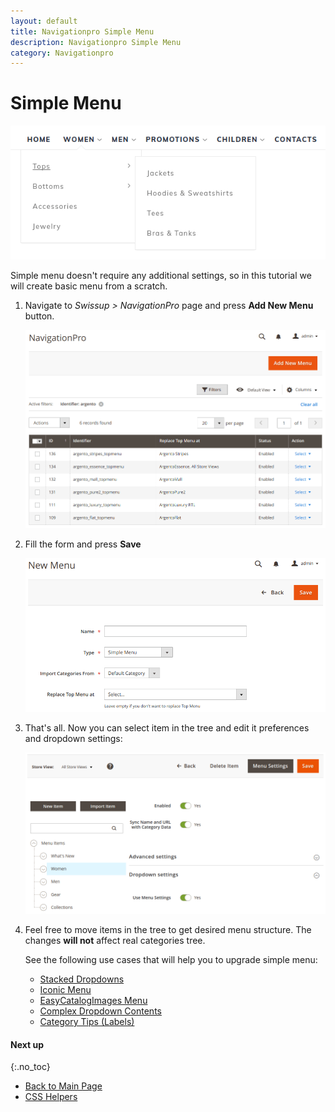 ```yaml
---
layout: default
title: Navigationpro Simple Menu
description: Navigationpro Simple Menu
category: Navigationpro
---
```


# Simple Menu

![Simple Menu](/images/m2/navigationpro/use-cases/simple-menu.png)

Simple menu doesn't require any additional settings, so in this tutorial we
will create basic menu from a scratch.

 1. Navigate to _Swissup > NavigationPro_ page and press **Add New Menu** button.

    ![Menu Grid](/images/m2/navigationpro/backend/menu-grid.png)

 2. Fill the form and press **Save**

    ![Menu Settings](/images/m2/navigationpro/backend/menu-new/general-settings.png)

 3. That's all. Now you can select item in the tree and edit it preferences and
    dropdown settings:

    ![Edit Item](/images/m2/navigationpro/use-cases/simple-menu/edit-item.png)

 4. Feel free to move items in the tree to get desired menu structure. The
    changes **will not** affect real categories tree.

    See the following use cases that will help you to upgrade simple menu:

    - [Stacked Dropdowns](/m2/extensions/navigationpro/use-cases/stacked-dropdowns/)
    - [Iconic Menu](/m2/extensions/navigationpro/use-cases/iconic-menu/)
    - [EasyCatalogImages Menu](/m2/extensions/navigationpro/use-cases/easycatalogimages-widget/)
    - [Complex Dropdown Contents](/m2/extensions/navigationpro/use-cases/complex-content/)
    - [Category Tips (Labels)](/m2/extensions/navigationpro/use-cases/category-tips/)

#### Next up
{:.no_toc}

 -  [Back to Main Page](/m2/extensions/navigationpro/)
 -  [CSS Helpers][css-helpers]

[simple-menu]: /m2/extensions/navigationpro/use-cases/simple-menu/ "Simple Menu"
[css-helpers]: /m2/extensions/navigationpro/customization/css-helpers/ "CSS Helpers"
[import-modes]: /m2/extensions/navigationpro/ui/menu-items-tree/#import-item "Import Modes"
